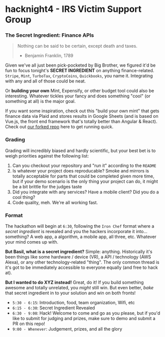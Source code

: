 # hacknight4 - IRS Victim Support Group

### The Secret Ingredient: Finance APIs

> Nothing can be said to be certain, except death and taxes.
> - Benjamin Franklin, 1789

Given we've all just been pick-pocketed by Big Brother, we figured it'd be fun to focus tonight's **SECRET INGREDIENT** on anything finance-related. 
`Stripe`, `Mint`, `TurboTax`, `CryptoCoins`, `Quickbooks`, you name it. Integrating with any and all of those could be neat. 

Or **building your own** Mint, Expensify, or other budget tool could also be interesting. Whatever tickles your fancy and does something "cool" (or something at all) is the major goal. 

If you want some inspiration, check out this "build your own mint" that gets finance data via Plaid and stores results in Google Sheets (and is based on Vue.js, the front end framework that's totally better than Angular & React). Check out [our forked repo](https://github.com/hacknightio/build-your-own-mint) here to get running quick. 


### Grading

Grading will incredibly biased and hardly scientific, but your best bet is to weigh priorities against the following list:

1) Can you checkout your repository and "run it" according to the `README`
2) Is whatever your project does reproducable? Smoke and mirrors is totally acceptable for parts that could be completed given more time, but if 
your demo scenario is the only thing your project can do, it might be a bit brittle for the judges taste
3) Did you integrate with any services? Have a mobile client? Did you do a cool thing? 
4) Code quality, meh. We're all working fast. 


### Format

The hackathon will begin at `6:30`, following the `Iron Chef` format where a _secret ingredient_ is revealed and you the hackers incorporate it into... something? 
A web app, a algorithm, a mobile app, all three, etc. Whatever your mind comes up with. 

**But Basil, what is a secret ingredient?** Simple: anything. Historically it's been things like some hardware / device (VR), a API / technology (AWS Alexa), or any other 
technology-related "thing". The only common thread is it's got to be immediately accessible to everyone equally (and free to hack at). 

**But I wanted to do XYZ instead!** Great, do it! If you build something awesome and totally unrelated, you *might* still win. But even better, _bake_ that secret ingredient in
to your solution and win on both fronts! 

- `5:30 - 6:15`: Introduction, food, team organization, Wifi, etc
- `6:15 - 6:30`: Secret Ingredient Revealed
- `6:30 - 9:00`: Hack! Welcome to come and go as you please, but if you'd like to submit for judging and prizes, make sure to demo and submit a PR on this repo! 
- `9:00 - Whenever`: Judgement, prizes, and all the glory

